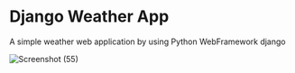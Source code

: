 # Django Weather App
A simple weather web application by using Python WebFramework django

![Screenshot (55)](https://user-images.githubusercontent.com/69666642/107944291-eb279100-6fb3-11eb-8e57-85befb5db157.png)

